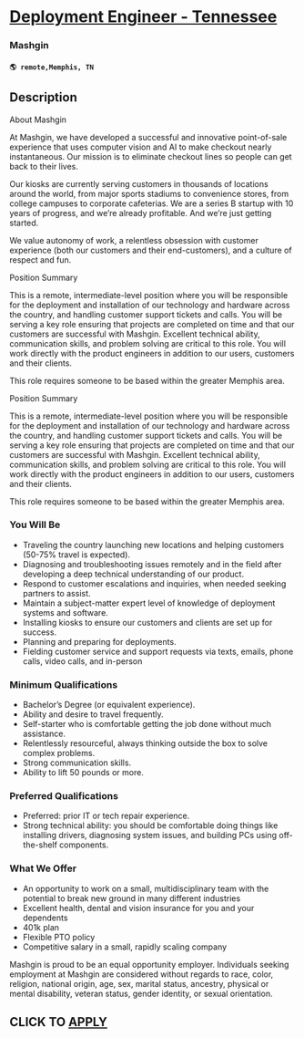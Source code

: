 # [Deployment Engineer - Tennessee](https://www.remotewlb.com/apply/deployment-engineer-tennessee-133513)  
### Mashgin  
#### `🌎 remote,Memphis, TN`  

## Description

About Mashgin

At Mashgin, we have developed a successful and innovative point-of-sale experience that uses computer vision and AI to make checkout nearly instantaneous. Our mission is to eliminate checkout lines so people can get back to their lives.

  

Our kiosks are currently serving customers in thousands of locations around the world, from major sports stadiums to convenience stores, from college campuses to corporate cafeterias. We are a series B startup with 10 years of progress, and we’re already profitable. And we’re just getting started.

  

We value autonomy of work, a relentless obsession with customer experience (both our customers and their end-customers), and a culture of respect and fun.

  

  

Position Summary

This is a remote, intermediate-level position where you will be responsible for the deployment and installation of our technology and hardware across the country, and handling customer support tickets and calls. You will be serving a key role ensuring that projects are completed on time and that our customers are successful with Mashgin. Excellent technical ability, communication skills, and problem solving are critical to this role. You will work directly with the product engineers in addition to our users, customers and their clients.

  

This role requires someone to be based within the greater Memphis area.

  

Position Summary

This is a remote, intermediate-level position where you will be responsible for the deployment and installation of our technology and hardware across the country, and handling customer support tickets and calls. You will be serving a key role ensuring that projects are completed on time and that our customers are successful with Mashgin. Excellent technical ability, communication skills, and problem solving are critical to this role. You will work directly with the product engineers in addition to our users, customers and their clients.

  

This role requires someone to be based within the greater Memphis area.

  

### You Will Be

* Traveling the country launching new locations and helping customers (50-75% travel is expected).
* Diagnosing and troubleshooting issues remotely and in the field after developing a deep technical understanding of our product.
* Respond to customer escalations and inquiries, when needed seeking partners to assist. 
* Maintain a subject-matter expert level of knowledge of deployment systems and software. 
* Installing kiosks to ensure our customers and clients are set up for success. 
* Planning and preparing for deployments.
* Fielding customer service and support requests via texts, emails, phone calls, video calls, and in-person

  

### Minimum Qualifications

* Bachelor’s Degree (or equivalent experience).
* Ability and desire to travel frequently.
* Self-starter who is comfortable getting the job done without much assistance.
* Relentlessly resourceful, always thinking outside the box to solve complex problems. 
* Strong communication skills.
* Ability to lift 50 pounds or more.

  

### Preferred Qualifications

* Preferred: prior IT or tech repair experience.
* Strong technical ability: you should be comfortable doing things like installing drivers, diagnosing system issues, and building PCs using off-the-shelf components.

  

### What We Offer

* An opportunity to work on a small, multidisciplinary team with the potential to break new ground in many different industries
* Excellent health, dental and vision insurance for you and your dependents
* 401k plan
* Flexible PTO policy
* Competitive salary in a small, rapidly scaling company

  

Mashgin is proud to be an equal opportunity employer. Individuals seeking employment at Mashgin are considered without regards to race, color, religion, national origin, age, sex, marital status, ancestry, physical or mental disability, veteran status, gender identity, or sexual orientation.

  
## CLICK TO [APPLY](https://www.remotewlb.com/apply/deployment-engineer-tennessee-133513)

